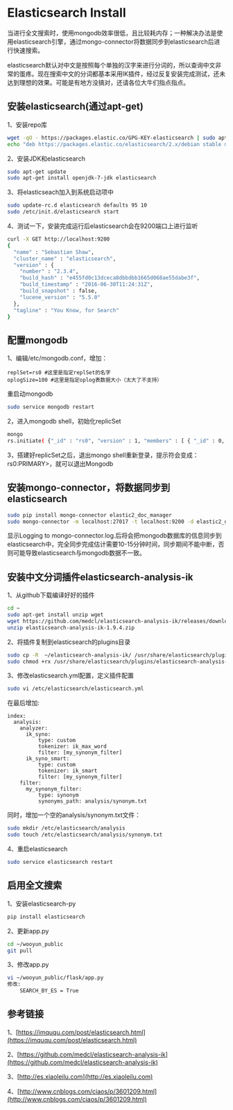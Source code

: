 Elasticsearch Install
=============================

当进行全文搜索时，使用mongodb效率很低，且比较耗内存；一种解决办法是使用elasticsearch引擎，通过mongo-connector将数据同步到elasticsearch后进行快速搜索。

elasticsearch默认对中文是按照每个单独的汉字来进行分词的，所以查询中文非常的蛋疼。现在搜索中文的分词都基本采用IK插件，经过反复安装完成测试，还未达到理想的效果。可能是有地方没搞对，还请各位大牛们指点指点。

安装elasticsearch(通过apt-get)
--------
1、安装repo库

```bash
wget -qO - https://packages.elastic.co/GPG-KEY-elasticsearch | sudo apt-key add -
echo "deb https://packages.elastic.co/elasticsearch/2.x/debian stable main" | sudo tee -a /etc/apt/sources.list.d/elasticsearch-2.x.list
```
2、安装JDK和elasticsearch

```bash
sudo apt-get update 
sudo apt-get install openjdk-7-jdk elasticsearch
```
3、将elasticseach加入到系统启动项中

```bash
sudo update-rc.d elasticsearch defaults 95 10
sudo /etc/init.d/elasticsearch start
```
4、测试一下，安装完成运行后elasticsearch会在9200端口上进行监听

```bash
curl -X GET http://localhost:9200
{
  "name" : "Sebastian Shaw",
  "cluster_name" : "elasticsearch",
  "version" : {
    "number" : "2.3.4",
    "build_hash" : "e455fd0c13dceca8dbbdbb1665d068ae55dabe3f",
    "build_timestamp" : "2016-06-30T11:24:31Z",
    "build_snapshot" : false,
    "lucene_version" : "5.5.0"
  },
  "tagline" : "You Know, for Search"
}
```


配置mongodb
-------

1、编辑/etc/mongodb.conf，增加：
	
	replSet=rs0 #这里是指定replSet的名字 
	oplogSize=100 #这里是指定oplog表数据大小（太大了不支持）

重启动mongodb

```bash
sudo service mongodb restart
```
2，进入mongodb shell，初始化replicSet

```bash
mongo
rs.initiate( {"_id" : "rs0", "version" : 1, "members" : [ { "_id" : 0, "host" : "127.0.0.1:27017" } ]}) 
```
3，搭建好replicSet之后，退出mongo shell重新登录，提示符会变成：rs0:PRIMARY>，就可以退出Mongodb


安装mongo-connector，将数据同步到elasticsearch
-------

```bash
sudo pip install mongo-connector elastic2_doc_manager
sudo mongo-connector -m localhost:27017 -t localhost:9200 -d elastic2_doc_manager
```
显示Logging to mongo-connector.log.后将会把mongodb数据库的信息同步到elasticsearch中，完全同步完成估计需要10-15分钟时间，同步期间不能中断，否则可能导致elasticsearch与mongodb数据不一致。


安装中文分词插件elasticsearch-analysis-ik
-------

1、从github下载编译好好的插件

```bash
cd ~  
sudo apt-get install unzip wget
wget https://github.com/medcl/elasticsearch-analysis-ik/releases/download/v1.9.4/elasticsearch-analysis-ik-1.9.4.zip
unzip elasticsearch-analysis-ik-1.9.4.zip
```

2、将插件复制到elasticsearch的plugins目录

```bash
sudo cp -R  ~/elasticsearch-analysis-ik/ /usr/share/elasticsearch/plugins
sudo chmod +rx /usr/share/elasticsearch/plugins/elasticsearch-analysis-ik
```

3、修改elasticsearch.yml配置，定义插件配置

```bash
sudo vi /etc/elasticsearch/elasticsearch.yml
```
在最后增加:

	index:
	  analysis:
	    analyzer:
	      ik_syno:
	          type: custom
	          tokenizer: ik_max_word
	          filter: [my_synonym_filter]
	      ik_syno_smart:
	          type: custom
	          tokenizer: ik_smart
	          filter: [my_synonym_filter]
	    filter:
	      my_synonym_filter:
	          type: synonym
	          synonyms_path: analysis/synonym.txt
	          
同时，增加一个空的analysis/synonym.txt文件：

```bash
sudo mkdir /etc/elasticsearch/analysis
sudo touch /etc/elasticsearch/analysis/synonym.txt
```

4、重启elasticsearch

```bash
sudo service elasticsearch restart
```
启用全文搜索
-------
1、安装elasticsearch-py

```bash
pip install elasticsearch
```
2、更新app.py

```bash
cd ~/wooyun_public
git pull
```

3、修改app.py

```bash
vi ~/wooyun_public/flask/app.py
修改:
	SEARCH_BY_ES = True
```
参考链接
-------
1、[https://imququ.com/post/elasticsearch.html](https://imququ.com/post/elasticsearch.html)

2、[https://github.com/medcl/elasticsearch-analysis-ik](https://github.com/medcl/elasticsearch-analysis-ik)

3、[http://es.xiaoleilu.com](http://es.xiaoleilu.com)

4、[http://www.cnblogs.com/ciaos/p/3601209.html](http://www.cnblogs.com/ciaos/p/3601209.html)